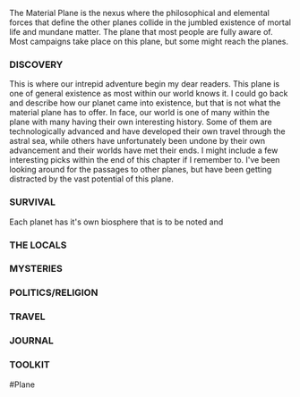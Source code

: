 The Material Plane is the nexus where the philosophical and elemental forces that define the other planes collide in the jumbled existence of mortal life and mundane matter.
The plane that most people are fully aware of. Most campaigns take place on this plane, but some might reach the planes.

### DISCOVERY
This is where our intrepid adventure begin my dear readers. This plane is one of general existence as most within our world knows it. I could go back and describe how our planet came into existence, but that is not what the material plane has to offer. In face, our world is one of many within the plane with many having their own interesting history. Some of them are technologically advanced and have developed their own travel through the astral sea, while others have unfortunately been undone by their own advancement and their worlds have met their ends. I might include a few interesting picks within the end of this chapter if I remember to. I've been looking around for the passages to other planes, but have been getting distracted by the vast potential of this plane. 

### SURVIVAL
Each planet has it's own biosphere that is to be noted and 

### THE LOCALS


### MYSTERIES


### POLITICS/RELIGION


### TRAVEL


### JOURNAL


### TOOLKIT



#Plane 